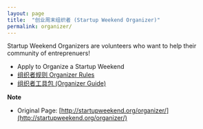 ```yaml
---
layout: page
title:  "创业周末组织者 (Startup Weekend Organizer)"
permalink: organizer/
---
```


Startup Weekend Organizers are volunteers who want to help their community of entreprenuers! 

* Apply to Organize a Startup Weekend
* [组织者规则 Organizer Rules](/organizer/rules/)
* [组织者工具包 (Organizer Guide)](/organizer/organizers-guide/)


**Note**

* Original Page: [http://startupweekend.org/organizer/](http://startupweekend.org/organizer/)